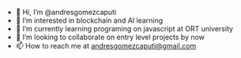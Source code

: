 - 👋 Hi, I’m @andresgomezcaputi
- 👀 I’m interested in blockchain and AI learning
- 🌱 I’m currently learning programing on javascript at ORT university
- 💞️ I’m looking to collaborate on entry level projects by now
- 📫 How to reach me at andresgomezcaputi@gmail.com
<!---
andresgomezcaputi/andresgomezcaputi is a ✨ special ✨ repository because its `README.md` (this file) appears on your GitHub profile.
You can click the Preview link to take a look at your changes.
--->
